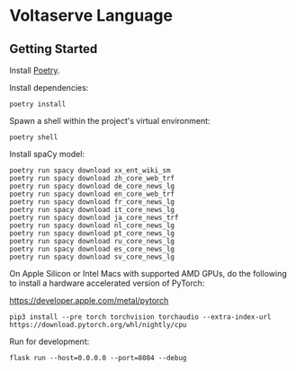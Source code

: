 # Voltaserve Language

## Getting Started

Install [Poetry](https://python-poetry.org).

Install dependencies:

```shell
poetry install
```

Spawn a shell within the project's virtual environment:

```shell
poetry shell
```

Install spaCy model:

```shell:
poetry run spacy download xx_ent_wiki_sm
poetry run spacy download zh_core_web_trf
poetry run spacy download de_core_news_lg
poetry run spacy download en_core_web_trf
poetry run spacy download fr_core_news_lg
poetry run spacy download it_core_news_lg
poetry run spacy download ja_core_news_trf
poetry run spacy download nl_core_news_lg
poetry run spacy download pt_core_news_lg
poetry run spacy download ru_core_news_lg
poetry run spacy download es_core_news_lg
poetry run spacy download sv_core_news_lg
```

On Apple Silicon or Intel Macs with supported AMD GPUs, do the following to install a hardware accelerated version of PyTorch:

https://developer.apple.com/metal/pytorch

```shell
pip3 install --pre torch torchvision torchaudio --extra-index-url https://download.pytorch.org/whl/nightly/cpu
```

Run for development:

```shell
flask run --host=0.0.0.0 --port=8084 --debug
```
